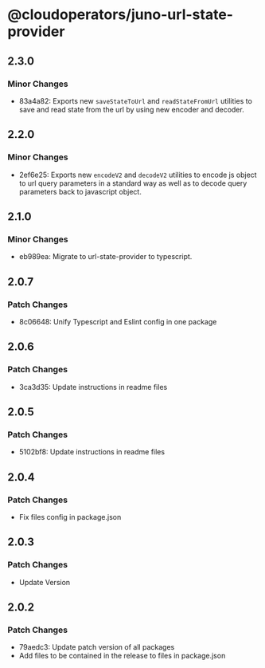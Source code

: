 # @cloudoperators/juno-url-state-provider

## 2.3.0

### Minor Changes

- 83a4a82: Exports new `saveStateToUrl` and `readStateFromUrl` utilities to save and read state from the url by using new encoder and decoder.

## 2.2.0

### Minor Changes

- 2ef6e25: Exports new `encodeV2` and `decodeV2` utilities to encode js object to url query parameters in a standard way as well as to decode query parameters back to javascript object.

## 2.1.0

### Minor Changes

- eb989ea: Migrate to url-state-provider to typescript.

## 2.0.7

### Patch Changes

- 8c06648: Unify Typescript and Eslint config in one package

## 2.0.6

### Patch Changes

- 3ca3d35: Update instructions in readme files

## 2.0.5

### Patch Changes

- 5102bf8: Update instructions in readme files

## 2.0.4

### Patch Changes

- Fix files config in package.json

## 2.0.3

### Patch Changes

- Update Version

## 2.0.2

### Patch Changes

- 79aedc3: Update patch version of all packages
- Add files to be contained in the release to files in package.json
